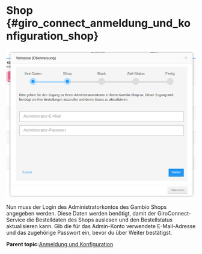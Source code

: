 # Shop {#giro_connect_anmeldung_und_konfiguration_shop}

![](Bilder/20180906_VKplus_004.png "Eingabe der Admin-Daten")

Nun muss der Login des Administratorkontos des Gambio Shops angegeben werden. Diese Daten werden benötigt, damit der GiroConnect-Service die Bestelldaten des Shops auslesen und den Bestellstatus aktualisieren kann. Gib die für das Admin-Konto verwendete E-Mail-Adresse und das zugehörige Passwort ein, bevor du über Weiter bestätigst.

**Parent topic:**[Anmeldung und Konfiguration](7_2_3_3_AnmeldungUndKonfiguration.md)

